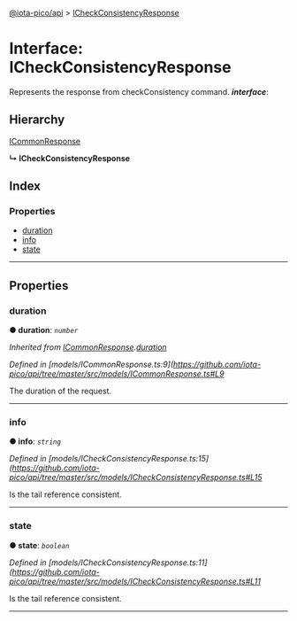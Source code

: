 [@iota-pico/api](../README.md) > [ICheckConsistencyResponse](../interfaces/icheckconsistencyresponse.md)

# Interface: ICheckConsistencyResponse

Represents the response from checkConsistency command.
*__interface__*: 

## Hierarchy

 [ICommonResponse](icommonresponse.md)

**↳ ICheckConsistencyResponse**

## Index

### Properties

* [duration](icheckconsistencyresponse.md#duration)
* [info](icheckconsistencyresponse.md#info)
* [state](icheckconsistencyresponse.md#state)

---

## Properties

<a id="duration"></a>

###  duration

**● duration**: *`number`*

*Inherited from [ICommonResponse](icommonresponse.md).[duration](icommonresponse.md#duration)*

*Defined in [models/ICommonResponse.ts:9](https://github.com/iota-pico/api/tree/master/src/models/ICommonResponse.ts#L9*

The duration of the request.

___
<a id="info"></a>

###  info

**● info**: *`string`*

*Defined in [models/ICheckConsistencyResponse.ts:15](https://github.com/iota-pico/api/tree/master/src/models/ICheckConsistencyResponse.ts#L15*

Is the tail reference consistent.

___
<a id="state"></a>

###  state

**● state**: *`boolean`*

*Defined in [models/ICheckConsistencyResponse.ts:11](https://github.com/iota-pico/api/tree/master/src/models/ICheckConsistencyResponse.ts#L11*

Is the tail reference consistent.

___

